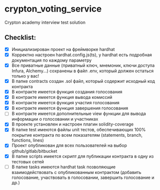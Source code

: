 # crypton_voting_service

Crypton academy interview test solution


## Checklist:

- [x] Инициализирован проект на фреймворке hardhat
- [x] Корректно настроен hardhat.config.js(ts), у hardhat есть подробная документация по каждому параметру
- [x] Все приватные данные (приватный ключ, мнемоник, ключи доступа Infura, Alchemy...) сохранены в файл .env, который должен остаться только у вас!
- [x] В папке contracts создан .sol файл, который содержит исходный код контракта
- [x] В контракте имеется функция создания голосования
- [x] В контракте имеется функция вывода комиссий
- [x] В контракте имеется функция участия голосования
- [x] В контракте имеется функция завершения голосования
- [ ] В контракте имеется дополнительные view функции для вывода информации о голосовании и участниках
- [x] В проекте установлен и настроен плагин solidity-coverage
- [x] В папке test имеются файлы unit тестов, обеспечивающих 100% покрытие контракта по всем показателям (statements, branch, functions, lines)
- [x] Проект опубликован для всех пользователей на выбор github/gitlab/bitbucket
- [x] В папке scripts имеется скрипт для публикации контракта в одну из тестовых сетей
- [ ] В папке tasks имеются hardhat task позволяющие взаимодействовать с опубликованным контрактом (добавить голосование, участвовать в голосовании, завершить голосование и др.)
